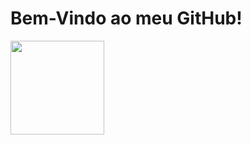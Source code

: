 <div>
 <h1 align=left>Bem-Vindo ao meu GitHub!</h1>
 
 <img width="150" height="150" src="https://i.pinimg.com/originals/41/5d/1e/415d1ef9e63727a76a6cf33f8c690829.gif">
</div> 
 
 

  

 
